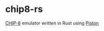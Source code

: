 # chip8-rs

[CHIP-8](https://en.wikipedia.org/wiki/CHIP-8) emulator written in Rust
using [Piston](http://www.piston.rs/)
